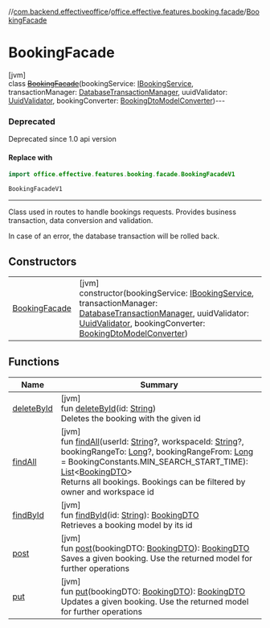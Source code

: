 //[com.backend.effectiveoffice](../../../index.md)/[office.effective.features.booking.facade](../index.md)/[BookingFacade](index.md)

# BookingFacade

[jvm]\
class [~~BookingFacade~~](index.md)(bookingService: [IBookingService](../../office.effective.serviceapi/-i-booking-service/index.md), transactionManager: [DatabaseTransactionManager](../../office.effective.common.utils/-database-transaction-manager/index.md), uuidValidator: [UuidValidator](../../office.effective.common.utils/-uuid-validator/index.md), bookingConverter: [BookingDtoModelConverter](../../office.effective.features.booking.converters/-booking-dto-model-converter/index.md))---

### Deprecated

Deprecated since 1.0 api version

#### Replace with

```kotlin
import office.effective.features.booking.facade.BookingFacadeV1

```
```kotlin
BookingFacadeV1
```
---

Class used in routes to handle bookings requests. Provides business transaction, data conversion and validation.

In case of an error, the database transaction will be rolled back.

## Constructors

| | |
|---|---|
| [BookingFacade](-booking-facade.md) | [jvm]<br>constructor(bookingService: [IBookingService](../../office.effective.serviceapi/-i-booking-service/index.md), transactionManager: [DatabaseTransactionManager](../../office.effective.common.utils/-database-transaction-manager/index.md), uuidValidator: [UuidValidator](../../office.effective.common.utils/-uuid-validator/index.md), bookingConverter: [BookingDtoModelConverter](../../office.effective.features.booking.converters/-booking-dto-model-converter/index.md)) |

## Functions

| Name | Summary |
|---|---|
| [deleteById](delete-by-id.md) | [jvm]<br>fun [deleteById](delete-by-id.md)(id: [String](https://kotlinlang.org/api/latest/jvm/stdlib/kotlin/-string/index.html))<br>Deletes the booking with the given id |
| [findAll](find-all.md) | [jvm]<br>fun [findAll](find-all.md)(userId: [String](https://kotlinlang.org/api/latest/jvm/stdlib/kotlin/-string/index.html)?, workspaceId: [String](https://kotlinlang.org/api/latest/jvm/stdlib/kotlin/-string/index.html)?, bookingRangeTo: [Long](https://kotlinlang.org/api/latest/jvm/stdlib/kotlin/-long/index.html)?, bookingRangeFrom: [Long](https://kotlinlang.org/api/latest/jvm/stdlib/kotlin/-long/index.html) = BookingConstants.MIN_SEARCH_START_TIME): [List](https://kotlinlang.org/api/latest/jvm/stdlib/kotlin.collections/-list/index.html)&lt;[BookingDTO](../../office.effective.dto/-booking-d-t-o/index.md)&gt;<br>Returns all bookings. Bookings can be filtered by owner and workspace id |
| [findById](find-by-id.md) | [jvm]<br>fun [findById](find-by-id.md)(id: [String](https://kotlinlang.org/api/latest/jvm/stdlib/kotlin/-string/index.html)): [BookingDTO](../../office.effective.dto/-booking-d-t-o/index.md)<br>Retrieves a booking model by its id |
| [post](post.md) | [jvm]<br>fun [post](post.md)(bookingDTO: [BookingDTO](../../office.effective.dto/-booking-d-t-o/index.md)): [BookingDTO](../../office.effective.dto/-booking-d-t-o/index.md)<br>Saves a given booking. Use the returned model for further operations |
| [put](put.md) | [jvm]<br>fun [put](put.md)(bookingDTO: [BookingDTO](../../office.effective.dto/-booking-d-t-o/index.md)): [BookingDTO](../../office.effective.dto/-booking-d-t-o/index.md)<br>Updates a given booking. Use the returned model for further operations |
